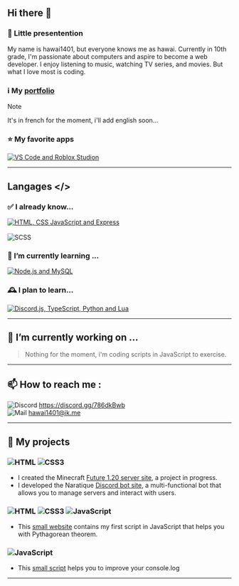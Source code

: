 ## Hi there 👋
### 💬 Little presentention
My name is hawai1401, but everyone knows me as hawai. Currently in 10th grade, I'm passionate about computers and aspire to become a web developer.
I enjoy listening to music, watching TV series, and movies. But what I love most is coding.

### ℹ️ My [portfolio](https://hawai1401.netlify.app/)
> [!NOTE]
> It's in french for the moment, i'll add english soon...

### ⭐ My favorite apps
[![VS Code and Roblox Studion](https://skillicons.dev/icons?i=vscode,robloxstudio)](https://skillicons.dev)

---

## Langages </>
### ✅ I already know...
[![HTML, CSS JavaScript and Express](https://skillicons.dev/icons?i=html,css,js,express)](https://skillicons.dev)<br><br>
<img src="https://img.shields.io/badge/SCSS-%23CD6799.svg?style=for-the-badge&logo=sass&logoColor=white" alt="SCSS"/>

### 🌱 I’m currently learning ...
[![Node.js and MySQL](https://skillicons.dev/icons?i=nodejs,mysql)](https://skillicons.dev)

### 🕰️ I plan to learn...
[![Discord.js, TypeScript, Python and Lua](https://skillicons.dev/icons?i=discordjs,ts,py,lua)](https://skillicons.dev)

---

## 🔭 I’m currently working on ...
> Nothing for the moment, i'm coding scripts in JavaScript to exercise.

---

## 📫 How to reach me :
![Discord](https://img.shields.io/badge/Discord-%235865F2.svg?style=for-the-badge&logo=discord&logoColor=white) https://discord.gg/786dkBwb<br>
![Mail](https://img.shields.io/badge/Gmail-D14836?style=for-the-badge&logo=gmail&logoColor=white) hawai1401@ik.me


---

## 🧾 My projects
### ![HTML](https://img.shields.io/badge/html5-%23E34F26.svg?style=for-the-badge&logo=html5&logoColor=white) ![CSS3](https://img.shields.io/badge/css3-%231572B6.svg?style=for-the-badge&logo=css3&logoColor=white)
- I created the Minecraft [Future 1.20 server site](https://hawai1401-test.netlify.app/future-1-20/), a project in progress.
- I developed the Naratique [Discord bot site](https://hawai1401-test.netlify.app/Naratique), a multi-functional bot that allows you to manage servers and interact with users.

### ![HTML](https://img.shields.io/badge/html5-%23E34F26.svg?style=for-the-badge&logo=html5&logoColor=white) ![CSS3](https://img.shields.io/badge/css3-%231572B6.svg?style=for-the-badge&logo=css3&logoColor=white) ![JavaScript](https://img.shields.io/badge/javascript-%23323330.svg?style=for-the-badge&logo=javascript&logoColor=%23F7DF1E)

- This [small website](https://github.com/hawai1401/Pythagore) contains my first script in JavaScript that helps you with Pythagorean theorem.

### ![JavaScript](https://img.shields.io/badge/javascript-%23323330.svg?style=for-the-badge&logo=javascript&logoColor=%23F7DF1E)
- This [small script](https://github.com/hawai1401/console.log) helps you to improve your console.log

---

<!--
**hawai1401/hawai1401** is a ✨ _special_ ✨ repository because its `README.md` (this file) appears on your GitHub profile.

Here are some ideas to get you started:

> - 🔭 I’m currently working on ...
> - 🌱 I’m currently learning ...
// - 👯 I’m looking to collaborate on ...
// - 🤔 I’m looking for help with ...
// - 💬 Ask me about ...
> - 📫 How to reach me: ...
// - 😄 Pronouns: ...
// - ⚡ Fun fact: ...
-->
